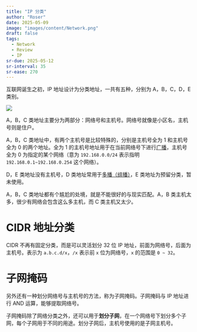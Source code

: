 ```yaml
---
title: "IP 分类"
author: "Roser"
date: 2025-05-09
image: "images/content/Network.png"
draft: false
tags:
  - Network
  - Review
  - IP
sr-due: 2025-05-12
sr-interval: 35
sr-ease: 270
---
```

互联网诞生之初，IP 地址设计为分类地址，一共有五种，分别为 A，B，C，D，E 类别。

![](images/IP%20地址分类.webp)

A，B，C 类地址主要分为两部分：网络号和主机号。网络号就像是小区名，主机号则是住户。

A，B，C 类地址中，有两个主机号是比较特殊的，分别是主机号全为 1 和主机号全为 0 的两个地址。全为 1 的主机号地址用于在当前网络号下进行[广播](../../广播)，主机号全为 0 为指定的某个网络（意为 `192.168.0.0/24` 表示指明 `192.168.0.1~192.168.0.254` 这个网络）。

D，E 类地址没有主机号，D 类地址常用于[多播（组播）](../../组播)，E 类地址为预留分类，暂未使用。

A，B，C 类地址都有个尴尬的处境，就是不能很好的与现实匹配。A，B 类主机太多，很少有网络会包含这么多主机，而 C 类主机又太少。
# CIDR 地址分类

CIDR 不再有固定分类，而是可以灵活划分 32 位 IP 地址，前面为网络号，后面为主机号。表示为 `a.b.c.d/x`，`/x` 表示前 `x` 位为网络号，`x` 的范围是 `0 ~ 32`。
# 子网掩码

另外还有一种划分网络号与主机号的方法，称为子网掩码。子网掩码与 IP 地址进行 AND 运算，能够提取网络号。

子网掩码除了网络分类之外，还可以用于**划分子网**，在一个网络号下划分多个子网，每个子网用于不同的用途。划分子网后，主机号使用的是子网主机号。